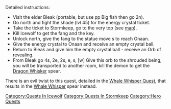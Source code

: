Detailed instructions:

-   Visit the elder Bleak (portable, but use pp Big fish then go 2n).
-   Go north and fight the shade (lvl 45) for the energy crystal ticket.
-   Take the ticket to Stormkeep, go to the very top (see
    [map](Stormkeep_Map.md "wikilink")).
-   Kill Icewolf to get the fang and the key.
-   Unlock north, give the fang to the statue move s to reach Onaan.
-   Give the energy crystal to Onaan and receive an empty crystal ball.
-   Return to Bleak and give him the empty crystal ball - receive an Orb
    of revealing.
-   From Bleak go 4s, 2e, 2s, e, s, \[w\] Give this orb to the shrouded
    being, you will be transported to another room, kill the demon to
    get the [Dragon Whisker](Dragon_Whisker "wikilink") spear.

There is an evil twist to this quest, detailed in the [Whale Whisper
Quest](Whale_Whisper_Quest "wikilink"), that results in the [Whale
Whisper](Whale_Whisper "wikilink") spear instead.

[Category:Quests In Icewolf](Category:Quests_In_Icewolf "wikilink")
[Category:Quests In Stormkeep](Category:Quests_In_Stormkeep "wikilink")
[Category:Hero Quests](Category:Hero_Quests "wikilink")
